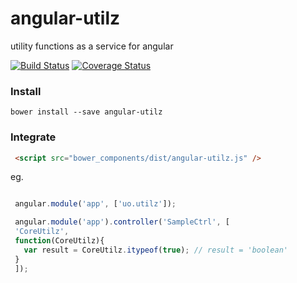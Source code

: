 angular-utilz
=============

utility functions as a service for angular


[![Build Status](https://travis-ci.org/lwhiteley/angular-utilz.svg?branch=master)](https://travis-ci.org/lwhiteley/angular-utilz)
[![Coverage Status](https://coveralls.io/repos/lwhiteley/angular-utilz/badge.png?branch=master)](https://coveralls.io/r/lwhiteley/angular-utilz?branch=master)
### Install

`bower install --save angular-utilz`

### Integrate
```html
 <script src="bower_components/dist/angular-utilz.js" />
```

eg.

```javascript

 angular.module('app', ['uo.utilz']);

 angular.module('app').controller('SampleCtrl', [
 'CoreUtilz',
 function(CoreUtilz){
   var result = CoreUtilz.itypeof(true); // result = 'boolean'
 }
 ]);
```
